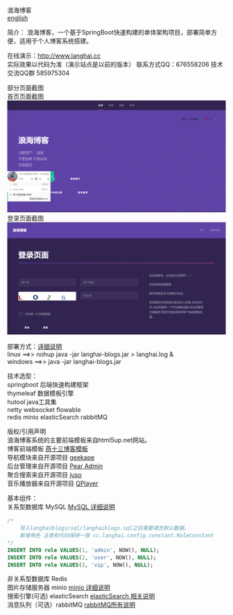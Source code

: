 浪海博客   
[english](./README-EN.md)  

简介：
浪海博客，一个基于SpringBoot快速构建的单体架构项目，部署简单方便，适用于个人博客系统搭建。

在线演示：http://www.langhai.cc  
实际效果以代码为准（演示站点是以前的版本） 联系方式QQ：676558206 技术交流QQ群 585975304

部分页面截图    
首页页面截图
![首页截图](./images/首页截图.png)  
登录页面截图
![登录页面截图](./images/登录页面截图.png)

部署方式：[详细说明](https://langhai.cc/article/articleShow?id=38)  
linux ==>> nohup java -jar langhai-blogs.jar > langhai.log &  
windows ==>> java -jar langhai-blogs.jar

技术选型：  
springboot 后端快速构建框架  
thymeleaf 数据模板引擎  
hutool java工具集  
netty websocket flowable  
redis minio elasticSearch rabbitMQ

版权/引用声明  
浪海博客系统的主要前端模板来自html5up.net网站。  
博客前端模板 [燕十三博客模板](https://gitee.com/yssgit/yan_shisan_blog_template)  
导航模块来自开源项目 [geekape](https://github.com/geekape/geek-navigation)    
后台管理来自开源项目 [Pear Admin](https://gitee.com/pear-admin/Pear-Admin-Layui)  
聚合搜索来自开源项目 [juso](https://github.com/yitd/juso.vip)  
音乐播放器来自开源项目 [QPlayer](https://github.com/Jrohy/QPlayer)

基本组件：  
关系型数据库 MySQL [MySQL 详细说明](http://www.langhai.cc/article/articleShow?id=53) 

```sql
/* 
	导入langhaiblogs/sql/langhaiblogs.sql之后需要填充默认数据。
	新增角色 注意和代码保持一致 cc.langhai.config.constant.RoleConstant
*/
INSERT INTO role VALUES(1, 'admin', NOW(), NULL);
INSERT INTO role VALUES(2, 'user', NOW(), NULL);
INSERT INTO role VALUES(3, 'vip', NOW(), NULL);

```

非关系型数据库 Redis  
图片存储服务器 minio [minio 详细说明](http://www.langhai.cc/article/articleShow?id=54)   
搜索引擎(可选) elasticSearch [elasticSearch 相关说明](http://www.langhai.cc/article/articleShow?id=55)   
消息队列（可选）rabbitMQ   <a href="https://langhai.cc/article/articleShow?id=33">rabbitMQ所有说明</a>
